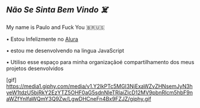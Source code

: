 ## *Não Se Sinta Bem Vindo ☠️*

 My name is Paulo and Fuck You 🇧🇷🇺🇸

  • Estou Infelizmente no [Alura](https://www.alura.com.br)

  • estou me desenvolvendo na lingua JavaScript

  • Utiliso esse espaço para minha organizaçãoé compartilhamento dos meus projetos desenvolvidos

  [gif] https://media1.giphy.com/media/v1.Y2lkPTc5MGI3NjExaWZvZHNsemJyN3hyeW1tdzU5bjRkY2EzYTZ5OHF0aG5sdnNleTRlaiZlcD12MV9pbnRlcm5hbF9naWZfYnlfaWQmY3Q9Zw/LgwDHCneFn4Bx9FZJZ/giphy.gif
